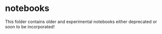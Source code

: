 # notebooks

This folder contains older and experimental notebooks either deprecated or soon to be incorporated! 